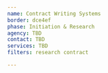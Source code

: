 ```yaml
---
name: Contract Writing Systems
border: dce4ef
phase: Initiation & Research
agency: TBD
contact: TBD
services: TBD
filters: research contract

---
```

